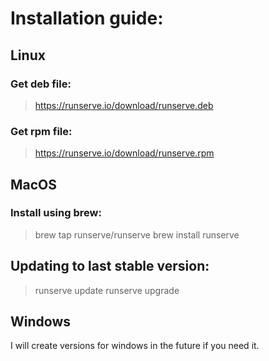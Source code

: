 # Installation guide:

## Linux

### Get deb file:
> https://runserve.io/download/runserve.deb

### Get rpm file:
> https://runserve.io/download/runserve.rpm

## MacOS
### Install using brew:

> brew tap runserve/runserve
> brew install runserve

## Updating to last stable version:
> runserve update
> runserve upgrade

## Windows
I will create versions for windows in the future if you need it.
